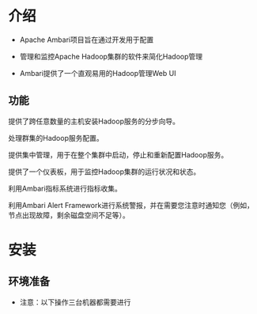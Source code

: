 # 介绍

- Apache Ambari项目旨在通过开发用于配置

- 管理和监控Apache Hadoop集群的软件来简化Hadoop管理

- Ambari提供了一个直观易用的Hadoop管理Web UI



## 功能

提供了跨任意数量的主机安装Hadoop服务的分步向导。

处理群集的Hadoop服务配置。

提供集中管理，用于在整个集群中启动，停止和重新配置Hadoop服务。

提供了一个仪表板，用于监控Hadoop集群的运行状况和状态。

利用Ambari指标系统进行指标收集。

利用Ambari Alert Framework进行系统警报，并在需要您注意时通知您（例如，节点出现故障，剩余磁盘空间不足等）。





# 安装



## 环境准备

- 注意：以下操作三台机器都需要进行

